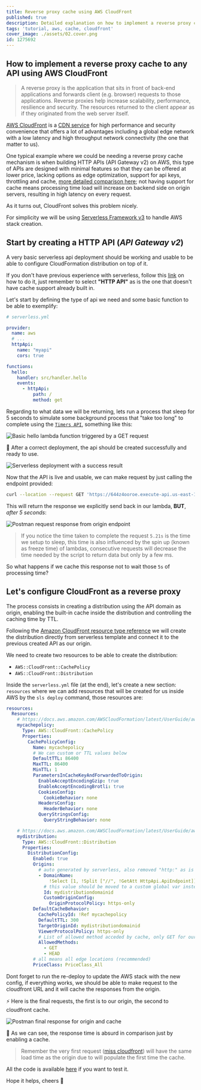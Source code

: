 ```yaml
---
title: Reverse proxy cache using AWS CloudFront
published: true
description: Detailed explanation on how to implement a reverse proxy cache to any API using AWS CloudFront
tags: 'tutorial, aws, cache, cloudfront'
cover_image: ./assets/02.cover.png
id: 1275692
---
```


## How to implement a reverse proxy cache to any API using AWS CloudFront

> A reverse proxy is the application that sits in front of back-end applications and forwards client (e.g. browser) requests to those applications. Reverse proxies help increase scalability, performance, resilience and security. The resources returned to the client appear as if they originated from the web server itself.

[AWS CloudFront](https://docs.aws.amazon.com/AmazonCloudFront/latest/DeveloperGuide/Introduction.html) is a [CDN service](https://en.wikipedia.org/wiki/Content_delivery_network) for high performance and security convenience that offers a lot of advantages including a global edge network with a low latency and high throughput network connectivity (the one that matter to us).

One typical example where we could be needing a reverse proxy cache mechanism is when building HTTP APIs (API Gateway v2) on AWS, this type of APIs are designed with minimal features so that they can be offered at lower price, lacking options as edge optimization, support for api keys, throttling and cache, [more detailed comparison here](https://docs.aws.amazon.com/apigateway/latest/developerguide/http-api-vs-rest.html); not having support for cache means processing time load will increase on backend side on origin servers, resulting in high latency on every request.

As it turns out, CloudFront solves this problem nicely.

For simplicity we will be using [Serverless Framework v3](https://www.serverless.com/framework/docs) to handle AWS stack creation.

## Start by creating a HTTP API (_API Gateway v2_)

A very basic serverless api deployment should be working and usable to be able to configure CloudFormation distribution on top of it.

If you don't have previous experience with serverless, follow this [link](https://www.serverless.com/framework/docs/tutorial) on how to do it, just remember to select **"HTTP API"** as is the one that doesn't have cache support already built in.

Let's start by defining the type of api we need and some basic function to be able to exemplify:

```yaml
# serverless.yml

provider:
  name: aws
  # ...
  httpApi:
    name: "myapi"
    cors: true

functions:
  hello:
    handler: src/handler.hello
    events:
      - httpApi:
          path: /
          method: get
```

Regarding to what data we will be returning, lets run a process that sleep for 5 seconds to simulate some background process that "take too long" to complete using the [`Timers API`](https://nodejs.org/api/timers.html#timers-promises-api), something like this:

![Basic hello lambda function triggered by a GET request](./assets/02.image.2.png)

🎉 After a correct deployment, the api should be created successfully and ready to use.

![Serverless deployment with a success result](./assets/02.image.1.png)

Now that the API is live and usable, we can make request by just calling the endpoint provided:

```bash
curl --location --request GET 'https://644z4ooroe.execute-api.us-east-1.amazonaws.com/'
```

This will return the response we explicitly send back in our lambda, **BUT**, _after 5 seconds_:

![Postman request response from origin endpoint](./assets/02.image.3.png)

> If you notice the time taken to complete the request `5.21s` is the time we setup to sleep, this time is also influenced by the spin up (known as freeze time) of lambdas, consecutive requests will decrease the time needed by the script to return data but only by a few ms.

So what happens if we cache this response not to wait those `5s` of processing time?

## Let's configure CloudFront as a reverse proxy

The process consists in creating a distribution using the API domain as origin, enabling the built-in cache inside the distribution and controlling the caching time by TTL.

Following the [Amazon CloudFront resource type reference](https://docs.aws.amazon.com/AWSCloudFormation/latest/UserGuide/AWS_CloudFront.html) we will create the distribution directly from serverless template and connect it to the previous created API as our origin.

We need to create two resources to be able to create the distribution:

- `AWS::CloudFront::CachePolicy`
- `AWS::CloudFront::Distribution`

Inside the `serverless.yml` file (at the end), let's create a new section: `resources` where we can add resources that will be created for us inside AWS by the `sls deploy` command, those resources are:

```yaml
resources:
  Resources:
    # https://docs.aws.amazon.com/AWSCloudFormation/latest/UserGuide/aws-resource-cloudfront-cachepolicy.html
    mycachepolicy:
      Type: AWS::CloudFront::CachePolicy
      Properties:
        CachePolicyConfig:
          Name: mycachepolicy
          # We can custom or TTL values below
          DefaultTTL: 86400
          MaxTTL: 86400
          MinTTL: 1
          ParametersInCacheKeyAndForwardedToOrigin:
            EnableAcceptEncodingGzip: true
            EnableAcceptEncodingBrotli: true
            CookiesConfig:
              CookieBehavior: none
            HeadersConfig:
              HeaderBehavior: none
            QueryStringsConfig:
              QueryStringBehavior: none

    # https://docs.aws.amazon.com/AWSCloudFormation/latest/UserGuide/aws-resource-cloudfront-distribution.html
    mydistribution:
      Type: AWS::CloudFront::Distribution
      Properties:
        DistributionConfig:
          Enabled: true
          Origins:
            # auto generated by serverless, also removed "http:" as is not allowed in domain name, is going to use the default API URL generated by AWS, if you have a custom api url, just replace it here
            - DomainName:
                !Select [1, !Split ["//", !GetAtt HttpApi.ApiEndpoint]]
              # this value should be moved to a custom global var instead of duplicating the same string below
              Id: mydistributiondomainid
              CustomOriginConfig:
                OriginProtocolPolicy: https-only
          DefaultCacheBehavior:
            CachePolicyId: !Ref mycachepolicy
            DefaultTTL: 300
            TargetOriginId: mydistributiondomainid
            ViewerProtocolPolicy: https-only
            # List of allowed method acceded by cache, only GET for our case
            AllowedMethods:
              - GET
              - HEAD
          # all means all edge locations (recommended)
          PriceClass: PriceClass_All
```

Dont forget to run the re-deploy to update the AWS stack with the new config, if everything works, we should be able to make request to the cloudfront URL and it will cache the responses from the origin.

⚡️ Here is the final requests, the first is to our origin, the second to cloudfront cache.

![Postman final response for origin and cache](./assets/02.image.4.gif)

🤯 As we can see, the response time is absurd in comparison just by enabling a cache.

> Remember the very first request ([miss cloudfront](https://docs.amazonaws.cn/en_us/AmazonCloudFront/latest/DeveloperGuide/understanding-the-cache-key.html)) will have the same load time as the origin due to will populate the first time the cache.

All the code is available [here](https://github.com/frangeris/example-reverse-proxy-cache-cloudfront) if you want to test it.

Hope it helps, cheers 🍻
